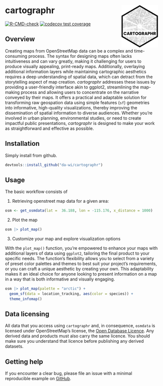 <!-- README.md is generated from README.Rmd. Please edit that file -->

# cartographr <a href='https://da-wi.github.io/cartographr'><img src="man/figures/logo.png" align="right" height="139" /></a>

[![R-CMD-check](https://github.com/da-wi/cartographr/actions/workflows/R-CMD-check.yaml/badge.svg)](https://github.com/da-wi/cartographr/actions/workflows/R-CMD-check.yaml)
[![codecov test
coverage](https://codecov.io/gh/da-wi/cartographr/branch/develop/graph/badge.svg)](https://app.codecov.io/gh/da-wi/cartographr?branch=develop)

## Overview

Creating maps from OpenStreetMap data can be a complex and
time-consuming process. The syntax for designing maps often lacks
intuitiveness and can vary greatly, making it challenging for users to
produce visually appealing, print-ready maps. Additionally, overlaying
additional information layers while maintaining cartographic aesthetics
requires a deep understanding of spatial data, which can detract from
the storytelling aspect of map creation. *cartographr* addresses these
issues by providing a user-friendly interface akin to ggplot2,
streamlining the map-making process and allowing users to concentrate on
the narrative conveyed by their maps. It offers a practical and
adaptable solution for transforming raw geospation data using simple
features (`sf`) geometries into informative, high-quality
visualizations, thereby improving the dissemination of spatial
information to diverse audiences. Whether you’re involved in urban
planning, environmental studies, or need to create impactful public
presentations, *cartographr* is designed to make your work as
straightforward and effective as possible.

## Installation

Simply install from github.

``` r
devtools::install_github("da-wi/cartographr")
```

## Usage

The basic workflow consists of

1.  Retrieving openstreet map data for a given area:

``` r
osm <- get_osmdata(lat =  36.188, lon = -115.176, x_distance = 1000)
```

2.  Plot the map

``` r
osm |> plot_map()
```

3.  Customize your map and explore visualization options

With the `plot_map()` function, you’re empowered to enhance your maps
with additional layers of data using `ggplot2`, tailoring the final
product to your specific needs. The function’s flexibility allows you to
select from a variety of preset color palettes and themes to best suit
your project’s requirements, or you can craft a unique aesthetic by
creating your own. This adaptability makes it an ideal choice for anyone
looking to present information on a map in a way that is both
informative and visually engaging.

``` r
osm |> plot_map(palette = "arctic") +
  geom_sf(data = location_tracking, aes(color = species)) +
  theme_infomap()
```

## Data licensing

All data that you access using `cartographr` and, in consequence,
`osmdata` is licensed under OpenStreetMap’s license, the
<a href="https://wiki.osmfoundation.org/wiki/Licence">Open Database
Licence</a>. Any derived data and products must also carry the same
licence. You should make sure you understand that licence before
publishing any derived datasets.

## Getting help

If you encounter a clear bug, please file an issue with a minimal
reproducible example on
<a href="https://github.com/da-wi/cartographr/issues">GitHub</a>.
